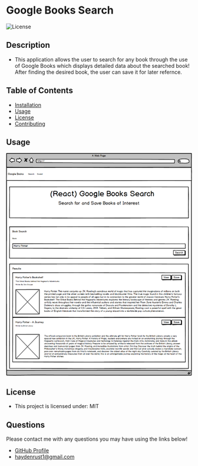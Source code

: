 # Google Books Search

  ![License](https://img.shields.io/badge/license-MIT-blue)

  ## Description
  * This application allows the user to search for any book through the use of Google Books which displays detailed data about the searched book!  After finding the desired book, the user can save it for later refernce.

  ## Table of Contents
  * [Installation](#installation)
  * [Usage](#usage)
  * [License](#license)
  * [Contributing](#contributing)
  
  ## Usage
  ![appScreen](Search.png)
  ## License
  * This project is licensed under: MIT

  ## Questions
  Please contact me with any questions you may have using the links below!
  * [GitHub Profile](https://github.com/haydenrust1)
  * <haydenrust1@gmail.com>
  